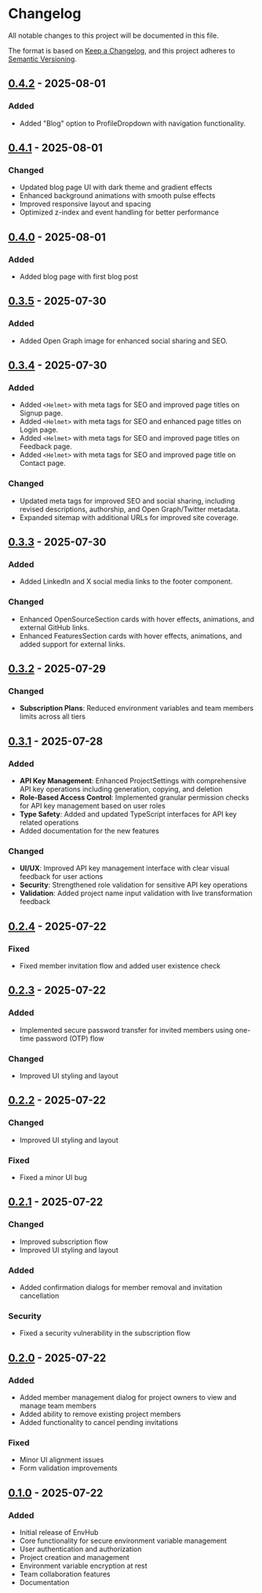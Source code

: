 # Changelog

All notable changes to this project will be documented in this file.

The format is based on [Keep a Changelog](https://keepachangelog.com/en/1.1.0/),
and this project adheres to [Semantic Versioning](https://semver.org/spec/v2.0.0.html).

[//]: # (## [Unreleased])

## [0.4.2] - 2025-08-01

### Added
- Added "Blog" option to ProfileDropdown with navigation functionality.

## [0.4.1] - 2025-08-01

### Changed
- Updated blog page UI with dark theme and gradient effects
- Enhanced background animations with smooth pulse effects
- Improved responsive layout and spacing
- Optimized z-index and event handling for better performance

## [0.4.0] - 2025-08-01

### Added
- Added blog page with first blog post

## [0.3.5] - 2025-07-30

### Added
- Added Open Graph image for enhanced social sharing and SEO.

## [0.3.4] - 2025-07-30

### Added
- Added `<Helmet>` with meta tags for SEO and improved page titles on Signup page.
- Added `<Helmet>` with meta tags for SEO and enhanced page titles on Login page.
- Added `<Helmet>` with meta tags for SEO and improved page titles on Feedback page.
- Added `<Helmet>` with meta tags for SEO and improved page title on Contact page.

### Changed
- Updated meta tags for improved SEO and social sharing, including revised descriptions, authorship, and Open Graph/Twitter metadata.
- Expanded sitemap with additional URLs for improved site coverage.

## [0.3.3] - 2025-07-30

### Added
- Added LinkedIn and X social media links to the footer component.

### Changed
- Enhanced OpenSourceSection cards with hover effects, animations, and external GitHub links.
- Enhanced FeaturesSection cards with hover effects, animations, and added support for external links.

## [0.3.2] - 2025-07-29

### Changed
- **Subscription Plans**: Reduced environment variables and team members limits across all tiers

## [0.3.1] - 2025-07-28

### Added
- **API Key Management**: Enhanced ProjectSettings with comprehensive API key operations including generation, copying, and deletion
- **Role-Based Access Control**: Implemented granular permission checks for API key management based on user roles
- **Type Safety**: Added and updated TypeScript interfaces for API key related operations
- Added documentation for the new features

### Changed
- **UI/UX**: Improved API key management interface with clear visual feedback for user actions
- **Security**: Strengthened role validation for sensitive API key operations
- **Validation**: Added project name input validation with live transformation feedback

## [0.2.4] - 2025-07-22

### Fixed
- Fixed member invitation flow and added user existence check

## [0.2.3] - 2025-07-22

### Added
- Implemented secure password transfer for invited members using one-time password (OTP) flow

### Changed
- Improved UI styling and layout

## [0.2.2] - 2025-07-22

### Changed
- Improved UI styling and layout

### Fixed
- Fixed a minor UI bug

## [0.2.1] - 2025-07-22

### Changed
- Improved subscription flow
- Improved UI styling and layout

### Added
- Added confirmation dialogs for member removal and invitation cancellation

### Security
- Fixed a security vulnerability in the subscription flow

## [0.2.0] - 2025-07-22

### Added

- Added member management dialog for project owners to view and manage team members
- Added ability to remove existing project members
- Added functionality to cancel pending invitations

### Fixed

- Minor UI alignment issues
- Form validation improvements

## [0.1.0] - 2025-07-22

### Added

- Initial release of EnvHub
- Core functionality for secure environment variable management
- User authentication and authorization
- Project creation and management
- Environment variable encryption at rest
- Team collaboration features
- Documentation

[unreleased]: https://github.com/Okaymisba/EnvHub/compare/v0.2.3...HEAD
[0.4.2]: https://github.com/Okaymisba/EnvHub/compare/v0.4.1...v0.4.2
[0.4.1]: https://github.com/Okaymisba/EnvHub/compare/v0.4.0...v0.4.1
[0.4.0]: https://github.com/Okaymisba/EnvHub/compare/v0.3.5...v0.4.0
[0.3.5]: https://github.com/Okaymisba/EnvHub/compare/v0.3.4...v0.3.5
[0.3.4]: https://github.com/Okaymisba/EnvHub/compare/v0.3.3...v0.3.4
[0.3.3]: https://github.com/Okaymisba/EnvHub/compare/v0.3.2...v0.3.3
[0.3.2]: https://github.com/Okaymisba/EnvHub/compare/v0.3.1...v0.3.2
[0.3.1]: https://github.com/Okaymisba/EnvHub/compare/v0.2.4...v0.3.1
[0.2.4]: https://github.com/Okaymisba/EnvHub/compare/v0.2.3...v0.2.4
[0.2.3]: https://github.com/Okaymisba/EnvHub/compare/v0.2.2...v0.2.3
[0.2.2]: https://github.com/Okaymisba/EnvHub/compare/v0.2.1...v0.2.2
[0.2.1]: https://github.com/Okaymisba/EnvHub/compare/v0.2.0...v0.2.1
[0.2.0]: https://github.com/Okaymisba/EnvHub/compare/v0.1.0...v0.2.0
[0.1.0]: https://github.com/Okaymisba/EnvHub/releases/tag/v0.1.0
